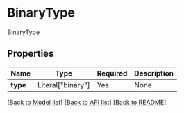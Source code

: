 # BinaryType

BinaryType

## Properties
Name | Type | Required | Description |
------------ | ------------- | ------------- | ------------- |
**type** | Literal["binary"] | Yes | None |


[[Back to Model list]](../../README.md#documentation-for-models) [[Back to API list]](../../README.md#documentation-for-api-endpoints) [[Back to README]](../../README.md)

